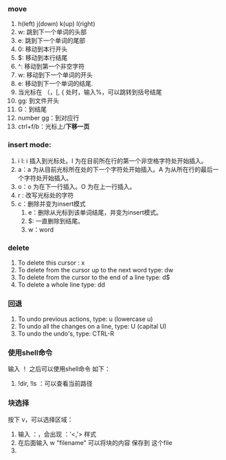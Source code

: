 ### move
1. h(left) j(down) k(up) l(right)
2. w: 跳到下一个单词的头部
3. e: 跳到下一个单词的尾部
4. 0: 移动到本行开头
5. $: 移动到本行结尾
6. ^: 移动到第一个非空字符
7. w: 移动到下一个单词的开头
8. e: 移动到下一个单词的结尾.
9. 当光标在 （，\[, { 处时，输入%，可以跳转到括号结尾
10. gg: 到文件开头
11. G：到结尾
12. number gg：到对应行
13. ctrl+f/b：光标上/**下移一页**
###  insert mode:
1. i I: i 插入到光标处。I 为在目前所在行的第一个非空格字符处开始插入。
2. a：a 为从目前光标所在处的下一个字符处开始插入。A 为从所在行的最后一个字符处开始插入。
3. o：o 为在下一行插入。O 为在上一行插入。
4. r : 改写光标处的字符
5. c：删除并变为insert模式
	1. e：删除从光标到该单词结尾，并变为insert模式。
	2. $: 一直删除到结尾。
	3. w：word
### delete 
1. To delete this cursor : x
2. To delete from the cursor up to the next word type:    dw
3. To delete from the cursor to the end of a line type:    d$
4. To delete a whole line type:    dd
### 回退
1. To undo previous actions, type:           u  (lowercase u)
2. To undo all the changes on a line, type:  U  (capital U)
3. To undo the undo's, type:                 CTRL-R      

### 使用shell命令
输入 ！ 之后可以使用shell命令 如下：
1. !dir, !ls ：可以查看当前路径

### 块选择
按下 v，可以选择区域：
1. 输入 ：，会出现 ：'<,'> 样式
2. 在后面输入 w "filename" 可以将块的内容 保存到 这个file
3. 
